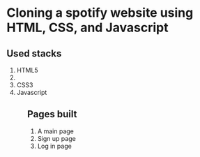 # Cloning a spotify website using HTML, CSS, and Javascript

## Used stacks
<ol>
    <li>HTML5<li>
    <li>CSS3</li>
    <li>Javascript</li>
<ol>

## Pages built
<ol>
    <li>A main page</li>
    <li>Sign up page</li>
    <li>Log in page</li>
<ol>